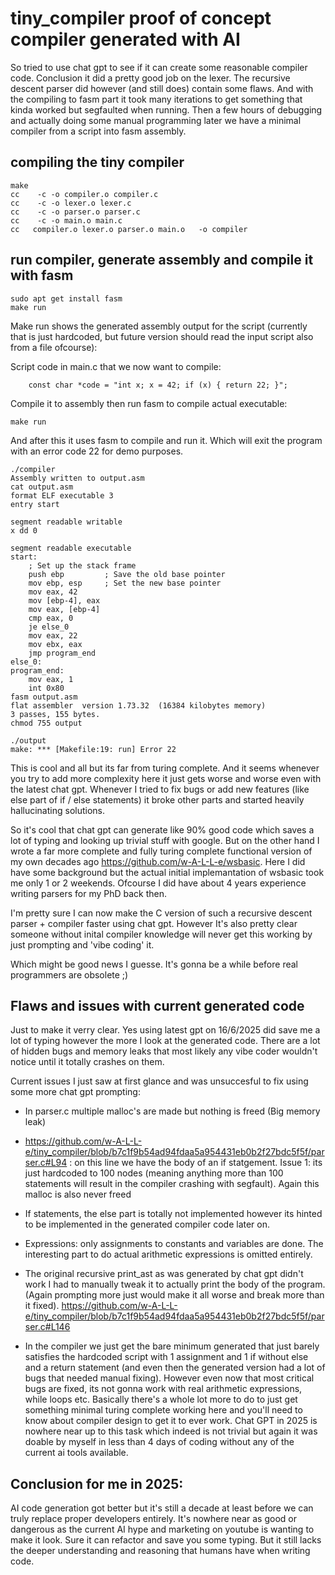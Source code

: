 # tiny_compiler proof of concept compiler generated with AI

So tried to use chat gpt to see if it can create some reasonable compiler code.
Conclusion it did a pretty good job on the lexer. The recursive descent parser did however (and still does)
contain some flaws. And with the compiling to fasm part it took many iterations to get something that kinda worked
but segfaulted when running. Then a few hours of debugging and actually doing some manual programming later we have a
minimal compiler from a script into fasm assembly.

## compiling the tiny compiler

```
make
cc    -c -o compiler.o compiler.c
cc    -c -o lexer.o lexer.c
cc    -c -o parser.o parser.c
cc    -c -o main.o main.c
cc   compiler.o lexer.o parser.o main.o   -o compiler
```

## run compiler, generate assembly and compile it with fasm

```
sudo apt get install fasm
make run
```

Make run shows the generated assembly output for the script (currently that is just hardcoded, but
future version should read the input script also from a file ofcourse):

Script code in main.c that we now want to compile:

```
    const char *code = "int x; x = 42; if (x) { return 22; }";
```

Compile it to assembly then run fasm to compile actual executable:

```
make run
```

And after this it uses fasm to compile and run it. Which will exit the program with an error
code 22 for demo purposes.

```
./compiler
Assembly written to output.asm
cat output.asm
format ELF executable 3
entry start

segment readable writable
x dd 0

segment readable executable
start:
    ; Set up the stack frame
    push ebp         ; Save the old base pointer
    mov ebp, esp     ; Set the new base pointer
    mov eax, 42
    mov [ebp-4], eax
    mov eax, [ebp-4]
    cmp eax, 0
    je else_0
    mov eax, 22
    mov ebx, eax
    jmp program_end
else_0:
program_end:
    mov eax, 1
    int 0x80
fasm output.asm
flat assembler  version 1.73.32  (16384 kilobytes memory)
3 passes, 155 bytes.
chmod 755 output

./output
make: *** [Makefile:19: run] Error 22
```

This is cool and all but its far from turing complete. And it seems whenever you try to add more complexity here it
just gets worse and worse even with the latest chat gpt. Whenever I tried to fix bugs or add new features (like else part of if / else statements)
it broke other parts and started heavily hallucinating solutions.

So it's cool that chat gpt can generate like 90% good code which saves a lot of typing and looking up trivial stuff with google.
But on the other hand I wrote a far more complete and
fully turing complete functional version of my own decades ago https://github.com/w-A-L-L-e/wsbasic.
Here I did have some background but the actual initial implemantation of wsbasic took me only 1 or 2 weekends. Ofcourse
I did have about 4 years experience writing parsers for my PhD back then.

I'm pretty sure I can now make the C version of such a recursive descent parser + compiler faster using chat gpt. However
It's also pretty clear someone without inital compiler knowledge will never get this working by just prompting and 'vibe coding' it.

Which might be good news I guesse. It's gonna be a while before real programmers are obsolete ;)

## Flaws and issues with current generated code

Just to make it verry clear. Yes using latest gpt on 16/6/2025 did save me a lot of typing
however the more I look at the generated code. There are a lot of hidden bugs
and memory leaks that most likely any vibe coder wouldn't notice until it totally crashes on them.

Current issues I just saw at first glance and was unsuccesful to fix using
some more chat gpt prompting:

- In parser.c multiple malloc's are made but nothing is freed (Big memory leak)

- https://github.com/w-A-L-L-e/tiny_compiler/blob/b7c1f9b54ad94fdaa5a954431eb0b2f27bdc5f5f/parser.c#L94
  : on this line we have the body of an if statgement. Issue 1: its just hardcoded
  to 100 nodes (meaning anything more than 100 statements will result in the compiler crashing with segfault).
  Again this malloc is also never freed

- If statements, the else part is totally not implemented however its hinted to be
  implemented in the generated compiler code later on.

- Expressions: only assignments to constants and variables are done.
  The interesting part to do actual arithmetic expressions is omitted entirely.

- The original recursive print_ast as was generated by chat gpt didn't work I had to manually
  tweak it to actually print the body of the program. (Again prompting more just would make
  it all worse and break more than it fixed). https://github.com/w-A-L-L-e/tiny_compiler/blob/b7c1f9b54ad94fdaa5a954431eb0b2f27bdc5f5f/parser.c#L146

- In the compiler we just get the bare minimum generated that just barely satisfies
  the hardcoded script with 1 assignment and 1 if without else and a return statement
  (and even then the generated version had a lot of bugs that needed manual fixing).
  However even now that most critical bugs are fixed, its not gonna work with real arithmetic expressions, while loops etc.
  Basically there's a whole lot more to do to just get something minimal turing complete working here
  and you'll need to know about compiler design to get it to ever work. Chat GPT in 2025
  is nowhere near up to this task which indeed is not trivial but again it was doable by myself
  in less than 4 days of coding without any of the current ai tools available.

## Conclusion for me in 2025:

AI code generation got better but it's still a decade at least
before we can truly replace proper developers entirely. It's nowhere near as good or dangerous
as the current AI hype and marketing on youtube is wanting to make it look.
Sure it can refactor and save you some typing. But it still lacks the deeper understanding
and reasoning that humans have when writing code.
